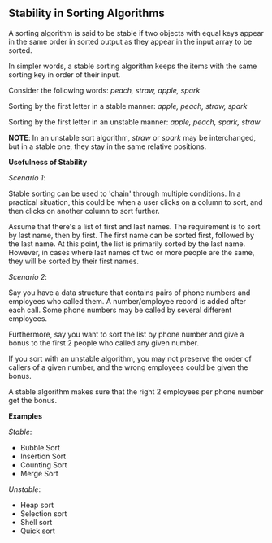 ## Stability in Sorting Algorithms

A sorting algorithm is said to be stable if two objects with equal keys appear in the same order in sorted output as they appear in the input array to be sorted.

In simpler words, a stable sorting algorithm keeps the items with the same sorting key in order of their input.

Consider the following words:
*peach, straw, apple, spark*

Sorting by the first letter in a stable manner:
*apple, peach, straw, spark*

Sorting by the first letter in an unstable manner:
*apple, peach, spark, straw*

**NOTE**: In an unstable sort algorithm, *straw* or *spark* may be
interchanged, but in a stable one, they stay in the same relative
positions.

**Usefulness of Stability**

*Scenario 1*:

Stable sorting can be used to 'chain' through multiple conditions. In a practical situation, this could be when a user clicks on a column to sort, and then clicks on another column to sort further.

Assume that there's a list of first and last names. The requirement is to sort by last name, then by first. The first name can be sorted first, followed by the last name. At this point, the list is primarily sorted by the last name. However, in cases where last names of two or more people are the same, they will be sorted by their first names.

*Scenario 2*:

Say you have a data structure that contains pairs of phone numbers and employees who called them. A number/employee record is added after each call. Some phone numbers may be called by several different employees.

Furthermore, say you want to sort the list by phone number and give a bonus to the first 2 people who called any given number.

If you sort with an unstable algorithm, you may not preserve the order of callers of a given number, and the wrong employees could be given the bonus.

A stable algorithm makes sure that the right 2 employees per phone number get the bonus.

**Examples**

*Stable*:

+ Bubble Sort
+ Insertion Sort
+ Counting Sort
+ Merge Sort

*Unstable*:

+ Heap sort
+ Selection sort
+ Shell sort
+ Quick sort
